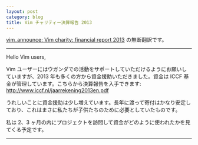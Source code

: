 ```yaml
---
layout: post
category: blog
title: Vim チャリティー決算報告 2013
---
```


[vim\_announce: Vim charity: financial report 2013](https://groups.google.com/forum/?hl=ja#!topic/vim_announce/nw2dI4Go-U0) の無断翻訳です。

-----

Hello Vim users,

Vim ユーザーにはウガンダでの活動をサポートしていただけるようにお願いしていますが、2013 年も多くの方から資金援助いただきました。資金は ICCF 基金が管理しています。こちらから決算報告を入手できます: <http://www.iccf.nl/jaarrekening2013en.pdf>

うれしいことに資金援助は少し増えています。長年に渡って寄付はかなり安定しており、これはまさに私たちが子供たちのために必要としていたものです。

私は 2、3 ヶ月の内にプロジェクトを訪問して資金がどのように使われたかを見てくる予定です。

-----
